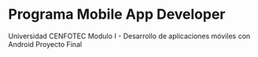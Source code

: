 # Programa Mobile App Developer
Universidad CENFOTEC
Modulo I - Desarrollo de aplicaciones móviles con Android
Proyecto Final

